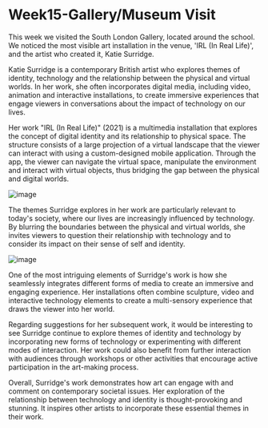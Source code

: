# Week15-Gallery/Museum Visit

This week we visited the South London Gallery, located around the school. We noticed the most visible art installation in the venue, 'IRL (In Real Life)', and the artist who created it, Katie Surridge.

Katie Surridge is a contemporary British artist who explores themes of identity, technology and the relationship between the physical and virtual worlds. In her work, she often incorporates digital media, including video, animation and interactive installations, to create immersive experiences that engage viewers in conversations about the impact of technology on our lives.

Her work "IRL (In Real Life)" (2021) is a multimedia installation that explores the concept of digital identity and its relationship to physical space. The structure consists of a large projection of a virtual landscape that the viewer can interact with using a custom-designed mobile application. Through the app, the viewer can navigate the virtual space, manipulate the environment and interact with virtual objects, thus bridging the gap between the physical and digital worlds.

![image](https://user-images.githubusercontent.com/57748663/225398191-22fbe5c1-cbe4-422f-bdb8-e6550efab4fa.png)

The themes Surridge explores in her work are particularly relevant to today's society, where our lives are increasingly influenced by technology. By blurring the boundaries between the physical and virtual worlds, she invites viewers to question their relationship with technology and to consider its impact on their sense of self and identity.

![image](https://user-images.githubusercontent.com/57748663/225398360-51e5d33b-c779-4119-83d4-bc97398de2b1.png)

One of the most intriguing elements of Surridge's work is how she seamlessly integrates different forms of media to create an immersive and engaging experience. Her installations often combine sculpture, video and interactive technology elements to create a multi-sensory experience that draws the viewer into her world.

Regarding suggestions for her subsequent work, it would be interesting to see Surridge continue to explore themes of identity and technology by incorporating new forms of technology or experimenting with different modes of interaction. Her work could also benefit from further interaction with audiences through workshops or other activities that encourage active participation in the art-making process.

Overall, Surridge's work demonstrates how art can engage with and comment on contemporary societal issues. Her exploration of the relationship between technology and identity is thought-provoking and stunning. It inspires other artists to incorporate these essential themes in their work.
